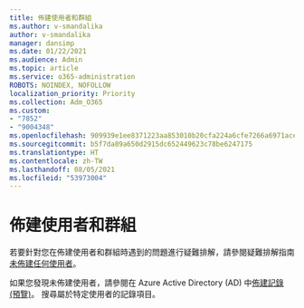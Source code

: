 ```yaml
---
title: 佈建使用者和群組
ms.author: v-smandalika
author: v-smandalika
manager: dansimp
ms.date: 01/22/2021
ms.audience: Admin
ms.topic: article
ms.service: o365-administration
ROBOTS: NOINDEX, NOFOLLOW
localization_priority: Priority
ms.collection: Adm_O365
ms.custom:
- "7852"
- "9004348"
ms.openlocfilehash: 909939e1ee8371223aa853010b20cfa224a6cfe7266a6971ace10aceadb74e7e
ms.sourcegitcommit: b5f7da89a650d2915dc652449623c78be6247175
ms.translationtype: HT
ms.contentlocale: zh-TW
ms.lasthandoff: 08/05/2021
ms.locfileid: "53973004"
---
```

# <a name="provisioning-users-and-groups"></a>佈建使用者和群組

若要針對您在佈建使用者和群組時遇到的問題進行疑難排解，請參閱疑難排解指南[未佈建任何使用者](https://docs.microsoft.com/azure/active-directory/app-provisioning/application-provisioning-config-problem-no-users-provisioned)。

如果您發現未佈建使用者，請參閱在 Azure Active Directory (AD) 中[佈建記錄 (預覽)](https://docs.microsoft.com/azure/active-directory/reports-monitoring/concept-provisioning-logs)。 搜尋屬於特定使用者的記錄項目。

